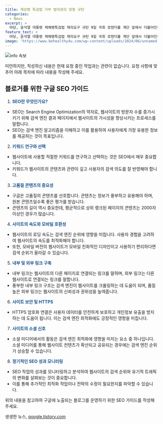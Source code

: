 ```yaml
---
title: 채상병 특검법 거부 범야권의 망동 규탄
categories:
  - News
excerpt: >
  야당, 윤석열 대통령 채해병특검법 재의요구 규탄 9일 국회 로텐더홀 계단 앞에서 더불어민주당과 야당 의원들이 윤석열 대통령의 채상병 특검법 거부를 비판하고 재의결을 강력히 요구하며 규탄하는 행사를 열었다. 이에 반해 조국혁신당은 채해병특검법 재의결 실패시 윤석열 특검법을 발의할 의향을 밝히며 논란 속으로 파행되고 있다.
feature_text: >
  야당, 윤석열 대통령 채해병특검법 재의요구 규탄 9일 국회 로텐더홀 계단 앞에서 더불어민주당과 야당 의원들이 윤석열 대통령의 채상병 특검법 거부를 비판하고 재의결을 강력히 요구하며 규탄하는 행사를 열었다. 이에 반해 조국혁신당은 채해병특검법 재의결 실패시 윤석열 특검법을 발의할 의향을 밝히며 논란 속으로 파행되고 있다.
image: 'https://www.behealthy4u.com/wp-content/uploads/2024/06/unnamed-file.png'
---
```


<p><img src="https://www.behealthy4u.com/wp-content/uploads/2024/06/unnamed-file.png" alt="info 속보" /></p>

<p>미안하지만, 작성하신 내용은 현재 요청 중인 작업과는 관련이 없습니다. 요청 사항에 맞추어 아래 목차에 따라 내용을 작성해 주세요.</p>

<h2 data-ke-size="size26">블로거를 위한 구글 SEO 가이드</h2>

<ol>
<li><b><span style="color: #1a5490;">SEO란 무엇인가요?</span></b></li>
</ol>

<ul>
<li>SEO는 Search Engine Optimization의 약자로, 웹사이트의 방문자 수를 증가시키기 위해 검색 엔진 결과 페이지에서 웹사이트의 가시성을 향상시키는 프로세스를 말합니다.</li>
<li>SEO는 검색 엔진 알고리즘을 이해하고 이를 활용하여 사용자에게 가장 유용한 정보를 제공하는 것이 목표입니다.</li>
</ul>

<ol start="2">
<li><b><span style="color: #1a5490;">키워드 연구와 선택</span></b></li>
</ol>

<ul>
<li>웹사이트에 사용할 적절한 키워드를 연구하고 선택하는 것은 SEO에서 매우 중요합니다.</li>
<li>키워드가 웹사이트의 콘텐츠와 관련이 깊고 사용자의 검색 의도를 잘 반영해야 합니다.</li>
</ul>

<ol start="3">
<li><b><span style="color: #1a5490;">고품질 콘텐츠의 중요성</span></b></li>
</ol>

<ul>
<li>구글은 고품질의 콘텐츠를 선호합니다. 콘텐츠는 정보가 풍부하고 유용해야 하며, 원본 콘텐츠일수록 좋은 평가를 받습니다.</li>
<li>콘텐츠의 길이 역시 중요한데, 평균적으로 상위 랭크된 페이지의 콘텐츠는 2000자 이상인 경우가 많습니다.</li>
</ul>

<ol start="4">
<li><b><span style="color: #1a5490;">사이트의 속도와 모바일 호환성</span></b></li>
</ol>

<ul>
<li>웹사이트의 로딩 속도는 검색 엔진 순위에 영향을 미칩니다. 사용자 경험을 고려하여 웹사이트의 속도를 최적화해야 합니다.</li>
<li>또한, 모바일 버전의 웹사이트가 모바일 친화적인 디자인이고 사용하기 편리하다면 검색 순위가 올라갈 수 있습니다.</li>
</ul>

<ol start="5">
<li><b><span style="color: #1a5490;">내부 및 외부 링크 구축</span></b></li>
</ol>

<ul>
<li>내부 링크는 웹사이트의 다른 페이지로 연결되는 링크를 말하며, 외부 링크는 다른 웹사이트로 연결되는 링크를 말합니다.</li>
<li>풍부한 내부 링크 구조는 검색 엔진이 웹사이트를 크롤링하는 데 도움이 되며, 품질 높은 외부 링크는 웹사이트의 신뢰성과 권위성을 높여줍니다.</li>
</ul>

<ol start="6">
<li><b><span style="color: #1a5490;">사이트 보안 및 HTTPS</span></b></li>
</ol>

<ul>
<li>HTTPS 암호화 연결은 사용자 데이터를 안전하게 보호하고 개인정보 유출을 방지하는 데 도움이 됩니다. 이는 검색 엔진 최적화에도 긍정적인 영향을 미칩니다.</li>
</ul>

<ol start="7">
<li><b><span style="color: #1a5490;">사이트의 소셜 신호</span></b></li>
</ol>

<ul>
<li>소셜 미디어에서의 활동은 검색 엔진 최적화에 영향을 미치는 요소 중 하나입니다. 소셜 미디어를 통해 웹사이트 컨텐츠가 확산되고 공유되는 경우에는 검색 엔진 순위가 상승할 수 있습니다.</li>
</ul>

<ol start="8">
<li><b><span style="color: #1a5490;">정기적인 SEO 성과 모니터링</span></b></li>
</ol>

<ul>
<li>SEO 작업의 성과를 모니터링하고 분석하여 웹사이트의 검색 순위와 유기적 트래픽의 변화를 살펴보는 것이 중요합니다.</li>
<li>이를 통해 추가적인 최적화 작업이나 전략의 수정이 필요한지를 파악할 수 있습니다.</li>
</ul>

<p>위의 내용을 참고하여 구글에 노출되는 블로그를 운영하기 위한 SEO 가이드를 작성해 주세요.</p>
생생한 뉴스, <a href="https://qoogle.tistory.com" rel="dofollow">qoogle.tistory.com</a>


